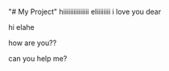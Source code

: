 "# My Project" 
hiiiiiiiiiiiiiii eliiiiiiii
i love you dear











hi elahe

how are you??

can you help me?


